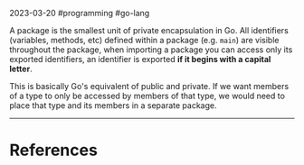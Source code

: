 2023-03-20
#programming #go-lang 

A package is the smallest unit of private encapsulation in Go. All identifiers (variables, methods, etc) defined within a package (e.g. `main`) are visible throughout the package, when importing a package you can access only its exported identifiers, an identifier is exported **if it begins with a capital letter**.

This is basically Go's equivalent of public and private. If we want members of a type to only be accessed by members of that type, we would need to place that type and its members in a separate package.

---
# References
